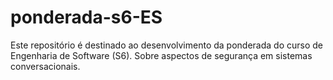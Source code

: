 # ponderada-s6-ES
Este repositório é destinado ao desenvolvimento da ponderada do curso de Engenharia de Software (S6). Sobre aspectos de segurança em sistemas conversacionais.
